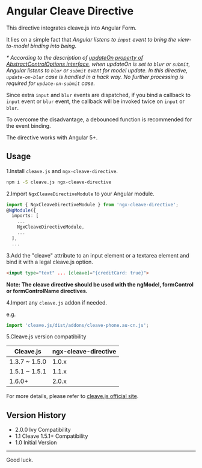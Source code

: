 # Angular Cleave Directive

This directive integrates cleave.js into Angular Form.

It lies on a simple fact that *Angular listens to `input` event to bring the view-to-model binding into being*.

_* According to the description of [updateOn property of AbstractControlOptions interface](https://angular.io/api/forms/AbstractControlOptions), when updateOn is set to `blur` or `submit`, Angular listens to `blur` or `submit` event for model update. In this directive, `update-on-blur` case is handled in a hack way. No further processing is required for `update-on-submit` case._

Since extra `input` and `blur` events are dispatched, if you bind a callback to `input` event or `blur` event, the callback will be invoked twice on `input` or `blur`.

To overcome the disadvantage, a debounced function is recommended for the event binding.

The directive works with Angular 5+.

## Usage

1.Install `cleave.js` and `ngx-cleave-directive`.

```bash
npm i -S cleave.js ngx-cleave-directive
```

2.Import `NgxCleaveDirectiveModule` to your Angular module.

```typescript
import { NgxCleaveDirectiveModule } from 'ngx-cleave-directive';
@NgModule({
  imports: [
    ...
    NgxCleaveDirectiveModule,
    ...
  ],
  ...
```

3.Add the "cleave" attribute to an input element or a textarea element and bind it with a legal cleave.js option.

```html
<input type="text" ... [cleave]="{creditCard: true}">
```

**Note: The cleave directive should be used with the ngModel, formControl or formControlName directives.**

4.Import any `cleave.js` addon if needed.

e.g.

```typescript
import 'cleave.js/dist/addons/cleave-phone.au-cn.js';
````

5.Cleave.js version compatibility

| Cleave.js     | ngx-cleave-directive |
|---------------|----------------------|
| 1.3.7 ~ 1.5.0 | 1.0.x                |
| 1.5.1 ~ 1.5.1 | 1.1.x                |
| 1.6.0+        | 2.0.x                |

For more details, please refer to [cleave.js official site](https://nosir.github.io/cleave.js/).


## Version History

* 2.0.0 Ivy Compatibility
* 1.1 Cleave 1.5.1+ Compatibility
* 1.0 Initial Version

---
Good luck.
